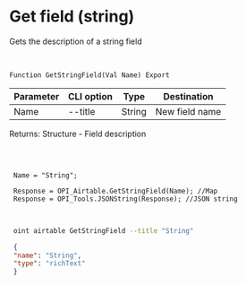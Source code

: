 ﻿---
sidebar_position: 3
---

# Get field (string)
 Gets the description of a string field


<br/>


`Function GetStringField(Val Name) Export`

 | Parameter | CLI option | Type | Destination |
 |-|-|-|-|
 | Name | --title | String | New field name |

 
 Returns: Structure - Field description

<br/>




```bsl title="Code example"
 
 Name = "String";
 
 Response = OPI_Airtable.GetStringField(Name); //Map
 Response = OPI_Tools.JSONString(Response); //JSON string
 
```
	


```sh title="CLI command example"
 
 oint airtable GetStringField --title "String"

```

```json title="Result"
 {
 "name": "String",
 "type": "richText"
 }
```
